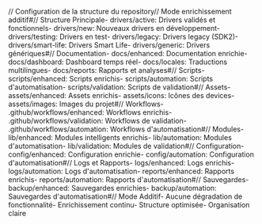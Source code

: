 // Configuration de la structure du repository// Mode enrichissement additif#// Structure Principale- drivers/active: Drivers validés et fonctionnels- drivers/new: Nouveaux drivers en développement- drivers/testing: Drivers en test- drivers/legacy: Drivers legacy (SDK2)- drivers/smart-life: Drivers Smart Life- drivers/generic: Drivers génériques#// Documentation- docs/enhanced: Documentation enrichie- docs/dashboard: Dashboard temps réel- docs/locales: Traductions multilingues- docs/reports: Rapports et analyses#// Scripts- scripts/enhanced: Scripts enrichis- scripts/automation: Scripts d'automatisation- scripts/validation: Scripts de validation#// Assets- assets/enhanced: Assets enrichis- assets/icons: Icônes des devices- assets/images: Images du projet#// Workflows- .github/workflows/enhanced: Workflows enrichis- .github/workflows/validation: Workflows de validation- .github/workflows/automation: Workflows d'automatisation#// Modules- lib/enhanced: Modules intelligents enrichis- lib/automation: Modules d'automatisation- lib/validation: Modules de validation#// Configuration- config/enhanced: Configuration enrichie- config/automation: Configuration d'automatisation#// Logs et Rapports- logs/enhanced: Logs enrichis- logs/automation: Logs d'automatisation- reports/enhanced: Rapports enrichis- reports/automation: Rapports d'automatisation#// Sauvegardes- backup/enhanced: Sauvegardes enrichies- backup/automation: Sauvegardes d'automatisation#// Mode Additif- Aucune dégradation de fonctionnalité- Enrichissement continu- Structure optimisée- Organisation claire